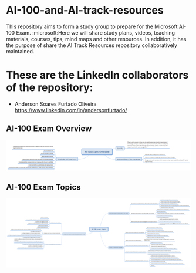 # AI-100-and-AI-track-resources
This repository aims to form a study group to prepare for the Microsoft AI-100 Exam. :microsoft:Here we will share study plans, videos, teaching materials, courses, tips, mind maps and other resources. In addition, it has the purpose of share the AI Track Resources repository collaboratively maintained.

# These are the LinkedIn collaborators of the repository:
- Anderson Soares Furtado Oliveira https://www.linkedin.com/in/andersonfurtado/


## AI-100 Exam Overview

![Overview](AI100-Mindmaps/1_Overview.png)

## AI-100 Exam Topics

![Topics](AI100-Mindmaps/2_Topics.png)
